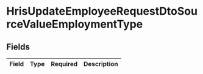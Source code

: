 # HrisUpdateEmployeeRequestDtoSourceValueEmploymentType


## Fields

| Field       | Type        | Required    | Description |
| ----------- | ----------- | ----------- | ----------- |